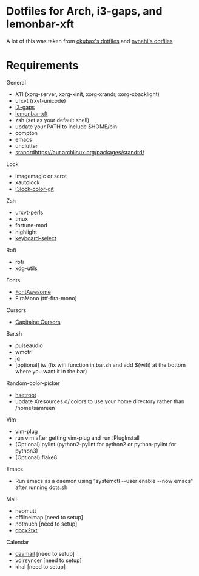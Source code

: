 # Dotfiles for Arch, i3-gaps, and lemonbar-xft
A lot of this was taken from [okubax's dotfiles](https://github.com/okubax/dotfiles) and [nvnehi's dotfiles](https://github.com/nvnehi/dotfiles)

# Requirements
General
* X11 (xorg-server, xorg-xinit, xorg-xrandr, xorg-xbacklight)
* urxvt (rxvt-unicode)
* [i3-gaps](https://github.com/Airblader/i3)
* [lemonbar-xft](https://aur.archlinux.org/packages/lemonbar-xft-git/)
* zsh (set as your default shell)
* update your PATH to include $HOME/bin
* compton
* emacs
* unclutter
* [srandrd](https://aur.archlinux.org/packages/srandrd/)https://aur.archlinux.org/packages/srandrd/

Lock
* imagemagic or scrot
* xautolock
* [i3lock-color-git](https://aur.archlinux.org/packages/i3lock-color-git/)

Zsh
* urxvt-perls
* tmux
* fortune-mod
* highlight
* [keyboard-select](https://github.com/muennich/urxvt-perls)

Rofi
* rofi
* xdg-utils

Fonts
* [FontAwesome](https://aur.archlinux.org/packages/ttf-font-awesome/)
* FiraMono (ttf-fira-mono)

Cursors
* [Capitaine Cursors](https://aur.archlinux.org/packages/capitaine-cursors/)

Bar.sh
* pulseaudio
* wmctrl
* jq
* [optional] iw (fix wifi function in bar.sh and add $(wifi) at the bottom where you want it in the bar)

Random-color-picker
* [hsetroot](https://aur.archlinux.org/packages/hsetroot/)
* update Xresources.d/.colors to use your home directory rather than /home/samreen

Vim
* [vim-plug](https://github.com/junegunn/vim-plug)
* run vim after getting vim-plug and run :PlugInstall
* (Optional) pylint (python2-pylint for python2 or python-pylint for python3)
* (Optional) flake8

Emacs
* Run emacs as a daemon using "systemctl --user enable --now emacs" after running dots.sh

Mail
* neomutt
* offlineimap [need to setup]
* notmuch [need to setup]
* [docx2txt](http://docx2txt.sourceforge.net)

Calendar
* [davmail](https://aur.archlinux.org/packages/davmail/) [need to setup]
* vdirsyncer [need to setup]
* khal [need to setup]
